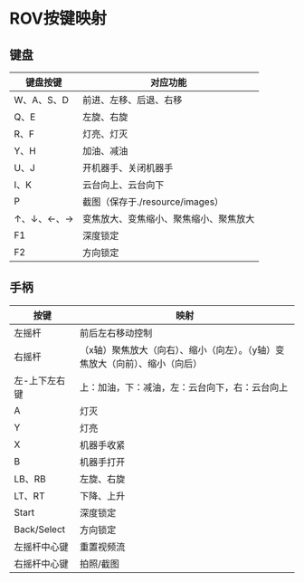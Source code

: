 # ROV按键映射

## 键盘

| 键盘按键   | 对应功能                               |
| ---------- | -------------------------------------- |
| W、A、S、D | 前进、左移、后退、右移                 |
| Q、E       | 左旋、右旋                             |
| R、F       | 灯亮、灯灭                             |
| Y、H       | 加油、减油                             |
| U、J       | 开机器手、关闭机器手                   |
| I、K       | 云台向上、云台向下                     |
| P          | 截图（保存于./resource/images）        |
| ↑、↓、←、→ | 变焦放大、变焦缩小、聚焦缩小、聚焦放大 |
| F1         | 深度锁定                               |
| F2         | 方向锁定                               |

## 手柄

| 按键          | 映射                                                         |
| ------------- | ------------------------------------------------------------ |
| 左摇杆        | 前后左右移动控制                                             |
| 右摇杆        | （x轴）聚焦放大（向右）、缩小（向左）。（y轴）变焦放大（向前）、缩小（向后） |
| 左-上下左右键 | 上：加油，下：减油，左：云台向下，右：云台向上               |
| A             | 灯灭    |
| Y             | 灯亮      |
| X             | 机器手收紧   |
| B             | 机器手打开   |
| LB、RB        | 左旋、右旋     |
| LT、RT        | 下降、上升      |
| Start | 深度锁定 |
| Back/Select | 方向锁定|
| 左摇杆中心键 | 重置视频流 |
| 右摇杆中心键 | 拍照/截图 |

